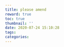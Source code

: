 ```yaml
---
title: please amend
reward: true
toc: true
thumbnail: ''
date: 2020-07-24 15:10:28
tags:
categories:
---
```


